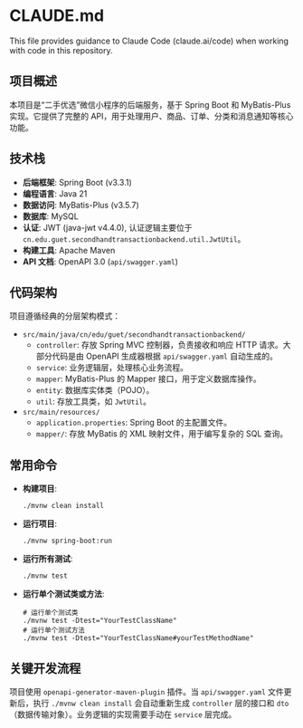 # CLAUDE.md

This file provides guidance to Claude Code (claude.ai/code) when working with code in this repository.

## 项目概述

本项目是“二手优选”微信小程序的后端服务，基于 Spring Boot 和 MyBatis-Plus 实现。它提供了完整的 API，用于处理用户、商品、订单、分类和消息通知等核心功能。

## 技术栈

- **后端框架**: Spring Boot (v3.3.1)
- **编程语言**: Java 21
- **数据访问**: MyBatis-Plus (v3.5.7)
- **数据库**: MySQL
- **认证**: JWT (java-jwt v4.4.0), 认证逻辑主要位于 `cn.edu.guet.secondhandtransactionbackend.util.JwtUtil`。
- **构建工具**: Apache Maven
- **API 文档**: OpenAPI 3.0 (`api/swagger.yaml`)

## 代码架构

项目遵循经典的分层架构模式：

- `src/main/java/cn/edu/guet/secondhandtransactionbackend/`
  - `controller`: 存放 Spring MVC 控制器，负责接收和响应 HTTP 请求。大部分代码是由 OpenAPI 生成器根据 `api/swagger.yaml` 自动生成的。
  - `service`: 业务逻辑层，处理核心业务流程。
  - `mapper`: MyBatis-Plus 的 Mapper 接口，用于定义数据库操作。
  - `entity`: 数据库实体类（POJO）。
  - `util`: 存放工具类，如 `JwtUtil`。
- `src/main/resources/`
  - `application.properties`: Spring Boot 的主配置文件。
  - `mapper/`: 存放 MyBatis 的 XML 映射文件，用于编写复杂的 SQL 查询。

## 常用命令

- **构建项目**:
  ```shell
  ./mvnw clean install
  ```

- **运行项目**:
  ```shell
  ./mvnw spring-boot:run
  ```

- **运行所有测试**:
  ```shell
  ./mvnw test
  ```

- **运行单个测试类或方法**:
  ```shell
  # 运行单个测试类
  ./mvnw test -Dtest="YourTestClassName"
  # 运行单个测试方法
  ./mvnw test -Dtest="YourTestClassName#yourTestMethodName"
  ```

## 关键开发流程

项目使用 `openapi-generator-maven-plugin` 插件。当 `api/swagger.yaml` 文件更新后，执行 `./mvnw clean install` 会自动重新生成 `controller` 层的接口和 `dto`（数据传输对象）。业务逻辑的实现需要手动在 `service` 层完成。
